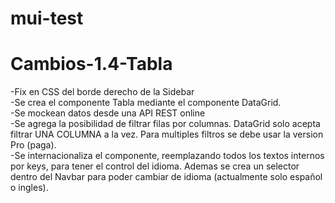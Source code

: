 # mui-test
# Cambios-1.4-Tabla

-Fix en CSS del borde derecho de la Sidebar <br />
-Se crea el componente Tabla mediante el componente DataGrid. <br />
-Se mockean datos desde una API REST online <br />
-Se agrega la posibilidad de filtrar filas por columnas. DataGrid solo acepta filtrar UNA COLUMNA a la vez. Para multiples filtros se debe usar la version Pro (paga). <br />
-Se internacionaliza el componente, reemplazando todos los textos internos por keys, para tener el control del idioma. Ademas se crea un selector dentro del Navbar para poder cambiar de idioma (actualmente solo español o ingles).
